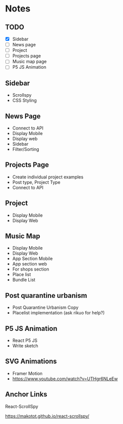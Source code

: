 # Notes

## TODO
- [X] Sidebar
- [ ] News page
- [ ] Project
- [ ] Projects page
- [ ] Music map page
- [ ] P5 JS Animation

## Sidebar
* Scrollspy
* CSS Styling

## News Page
* Connect to API
* Display Mobile
* Display web
* Sidebar
* Filter/Sorting

## Projects Page
* Create individual project examples
* Post type, Project Type
* Connect to API

## Project
* Display Mobile
* Display Web

## Music Map
* Display Mobile
* Display Web
* App Section Mobile
* App section web
* For shops section
* Place list
* Bundle List

## Post quarantine urbanism
* Post Quarantine Urbanism Copy
* Placelist implementation (ask rikuo for help?)


## P5 JS Animation
* React P5 JS
* Write sketch

## SVG Animations
* Framer Motion
* https://www.youtube.com/watch?v=UTHgr6NLeEw

## Anchor Links
React-ScrollSpy

https://makotot.github.io/react-scrollspy/